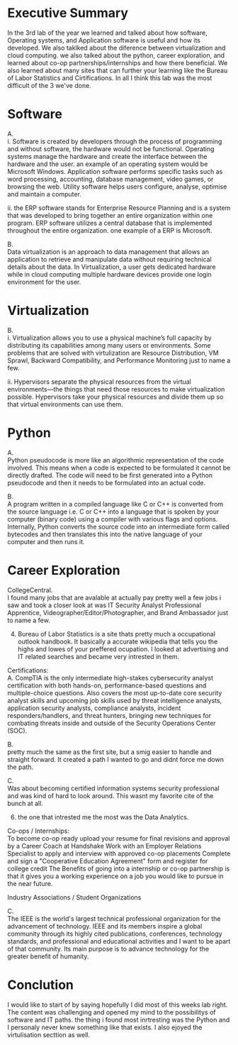 # Executive Summary
In the 3rd lab of the year we learned and talked about how software, Operating systems, and Application software is useful and how its developed. We also taklked about the diference between virtualization and cloud computing. we also talked about the python, career exploration, and learned about co-op partnerships/internships and how there beneficial. We also learned about many sites that can further your learning like the Bureau of Labor Statistics and Cirtifications. In all I think this lab was the most difficult of the 3 we've done.
# Software
A.  
i. Software is created by developers through the process of programming and without software, the hardware would not be functional. Operating systems manage the hardware and create the interface between the hardware and the user. an example of an operating system would be Microsoft Windows. Application software performs specific tasks such as word processing, accounting, database management, video games, or browsing the web. Utility software helps users configure, analyse, optimise and maintain a computer.

ii. the ERP software stands for Enterprise Resource Planning and is a system that was developed to bring together an entire organization within one program. ERP software utilizes a central database that is implemented throughout the entire organization. one example of a ERP is Microsoft.

B.  
Data virtualization is an approach to data management that allows an application to retrieve and manipulate data without requiring technical details about the data. In Virtualization, a user gets dedicated hardware while in cloud computing multiple hardware devices provide one login environment for the user.

# Virtualization
B.  
i. Virtualization allows you to use a physical machine’s full capacity by distributing its capabilities among many users or environments. Some problems that are solved with virtulization are Resource Distribution, VM Sprawl, Backward Compatibility, and Performance Monitoring just to name a few.  

ii. Hypervisors separate the physical resources from the virtual environments—the things that need those resources to make virtualization possible. Hypervisors take your physical resources and divide them up so that virtual environments can use them.

# Python
A.  
Python pseudocode is more like an algorithmic representation of the code involved. This means when a code is expected to be formulated it cannot be directly drafted. The code will need to be first generated into a Python pseudocode and then it needs to be formulated into an actual code.

B.    
A program written in a compiled language like C or C++ is converted from the source language i.e. C or C++ into a language that is spoken by your computer (binary code) using a compiler with various flags and options. Internally, Python converts the source code into an intermediate form called bytecodes and then translates this into the native language of your computer and then runs it. 
# Career Exploration
CollegeCentral.  
I found many jobs that are avalable at actually pay pretty well a few jobs i saw and took a closer look at was IT Security Analyst Professional Apprentice, Videographer/Editor/Photographer, and Brand Ambassador just to name a few.

4.   Bureau of Labor Statistics is a site thats pretty much a occupational outlook handbook. It basically a accurate wikipedia that tells you the highs and lowes of your preffered ocupation. I looked at advertising and IT related searches and became very intrested in them.

Certifications:  
A.
CompTIA is the only intermediate high-stakes cybersecurity analyst certification with both hands-on, performance-based questions and multiple-choice questions. Also covers the most up-to-date core security analyst skills and upcoming job skills used by threat intelligence analysts, application security analysts, compliance analysts, incident responders/handlers, and threat hunters, bringing new techniques for combating threats inside and outside of the Security Operations Center (SOC). 

B.  
pretty much the same as the first site, but a smig easier to handle and straight forward. It created a path I wanted to go and didnt force me down the path.

C.  
Was about becoming certified information systems security professional and was kind of hard to look around. This wasnt my favorite cite of the bunch at all.

6. the one that intrested me the most was the Data Analytics. 

Co-ops / Internships:  
To become co-op ready upload your resume for final revisions and approval by a Career Coach at Handshake
Work with an Employer Relations Specialist to apply and interview with approved co-op placements
Complete and sign a "Cooperative Education Agreement" form and register for college credit
The Benefits of going into a internship or co-op partnership is that it gives you a working experience on a job you would like to pursue in the near future.

Industry Associations / Student Organizations

C.   
The IEEE is the world's largest technical professional organization for the advancement of technology. IEEE and its members inspire a global community through its highly cited publications, conferences, technology standards, and professional and educational activities and I want to be apart of that community. Its main purpose is to advance technology for the greater benefit of humanity.
# Conclution
I would like to start of by saying hopefully I did most of this weeks lab right. The content was challenging and opened my mind to the possibilitys of software and IT paths. the thing i found most inrtresting was the Python and I personaly never knew something like that exists. I also ejoyed the virtulisation secttion as well.
